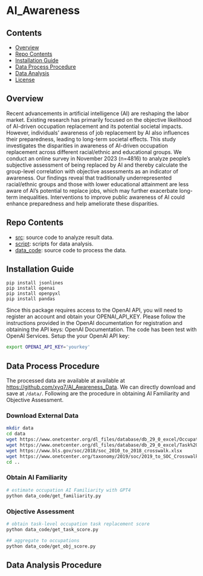 # AI_Awareness

## Contents
- [Overview](#overview)
- [Repo Contents](#repo-contents)
- [Installation Guide](#installation-guide)
- [Data Process Procedure](#data-process-procedure)
- [Data Analysis](#data-analysis)
- [License](./LICENSE)

## Overview
Recent advancements in artificial intelligence (AI) are reshaping the labor market. 
Existing research has primarily focused on the objective likelihood of AI-driven occupation
replacement and its potential societal impacts. 
However, individuals’ awareness of job replacement by AI also influences their preparedness, leading to long-term societal effects.
This study investigates the disparities in awareness of AI-driven occupation replacement across 
different racial/ethnic and educational groups.
We conduct an online survey in November 2023 (n=4816) to analyze people’s subjective assessment of being replaced by AI and thereby calculate the group-level correlation with objective assessments as an indicator of awareness.
Our findings reveal that traditionally underrepresented racial/ethnic groups and those with lower educational attainment are less aware of AI’s potential to replace jobs, which may further exacerbate long-term inequalities. Interventions to improve public awareness of AI could enhance preparedness and help ameliorate these disparities.


## Repo Contents
- [src](./src): source code to analyze result data.
- [script](./script): scripts for data analysis.
- [data_code](./data_code): source code to process the data.

## Installation Guide
```
pip install jsonlines
pip install openai
pip install openpyxl
pip install pandas
```
Since this package requires access to the OpenAI API, you will need to register an account and obtain your OPENAI_API_KEY. Please follow the instructions provided in the OpenAI documentation for registration and obtaining the API keys: OpenAI Documentation. The code has been test with OpenAI Services. Setup the your OpenAI API key:

```bash
export OPENAI_API_KEY='yourkey'
```
## Data Process Procedure
The processed data are available at available at https://github.com/xyq7/AI_Awareness_Data. We can directly download and save at ```/data/```.
Following are the procedure in obtaining AI Familiarity and Objective Assessment.
### Download External Data
```bash
mkdir data
cd data
wget https://www.onetcenter.org/dl_files/database/db_29_0_excel/Occupation%20Data.xlsx
wget https://www.onetcenter.org/dl_files/database/db_29_0_excel/Task%20Statements.xlsx
wget https://www.bls.gov/soc/2018/soc_2010_to_2018_crosswalk.xlsx
wget https://www.onetcenter.org/taxonomy/2019/soc/2019_to_SOC_Crosswalk.xlsx
cd ..

```
### Obtain AI Familiarity


```bash
# estimate occupation AI Familiarity with GPT4
python data_code/get_familiarity.py
```

### Objective Assessment


```bash
# obtain task-level occupation task replacement score
python data_code/get_task_score.py

## aggregate to occupations
python data_code/get_obj_score.py
```

## Data Analysis Procedure


